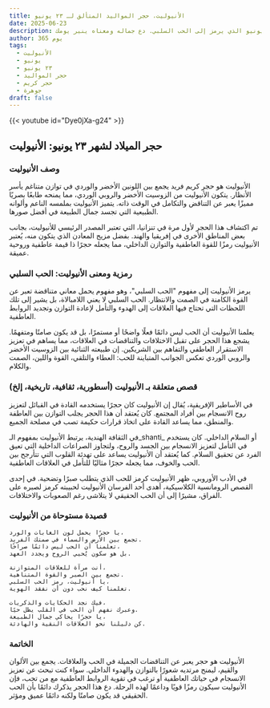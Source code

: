 ```yaml
---
title: الأنيوليت، حجر المواليد المتألق لـ ٢٣ يونيو
date: 2025-06-23
description: اشعر بأهمية الأنيوليت، حجر المواليد لـ ٢٣ يونيو الذي يرمز إلى الحب السلبي. دع جماله ومعناه ينير يومك.
author: 365 يوم
tags:
  - الأنيوليت
  - يونيو
  - ٢٣ يونيو
  - حجر المواليد
  - حجر كريم
  - جوهرة
draft: false
---
```


{{< youtube id="Dye0jXa-g24" >}}

## حجر الميلاد لشهر ٢٣ يونيو: الأنيوليت

### وصف الأنيوليت

الأنيوليت هو حجر كريم فريد يجمع بين اللونين الأخضر والوردي في توازن متناغم يأسر الأنظار. يتكون الأنيوليت من الزوسيت الأخضر والروبي الوردي، مما يمنحه طابعًا بصريًا مميزًا يعبر عن التناقض والتكامل في الوقت ذاته. يتميز الأنيوليت بملمسه الناعم وألوانه الطبيعية التي تجسد جمال الطبيعة في أفضل صورها.

تم اكتشاف هذا الحجر لأول مرة في تنزانيا، التي تعتبر المصدر الرئيسي للأنيوليت، بجانب بعض المناطق الأخرى في إفريقيا والهند. بفضل مزيج المعادن الذي يتكون منه، يُعتبر الأنيوليت رمزًا للقوة العاطفية والتوازن الداخلي، مما يجعله حجرًا ذا قيمة عاطفية وروحية عميقة.

### رمزية ومعنى الأنيوليت: الحب السلبي

يرمز الأنيوليت إلى مفهوم "الحب السلبي"، وهو مفهوم يحمل معاني متناقضة تعبر عن القوة الكامنة في الصمت والانتظار. الحب السلبي لا يعني اللامبالاة، بل يشير إلى تلك اللحظات التي تحتاج فيها العلاقات إلى الهدوء والتأمل لإعادة التوازن وتجديد الروابط العاطفية.

يعلمنا الأنيوليت أن الحب ليس دائمًا فعلًا واضحًا أو مستمرًا، بل قد يكون صامتًا ومتفهمًا. يشجع هذا الحجر على تقبل الاختلافات والتناقضات في العلاقات، مما يساهم في تعزيز الاستقرار العاطفي والتفاهم بين الشريكين. إن طبيعته الثنائية بين الزوسيت الأخضر والروبي الوردي تعكس الجوانب المتباينة للحب: العطاء والتلقي، القوة واللين، الصمت والكلام.

### قصص متعلقة بـ الأنيوليت (أسطورية، ثقافية، تاريخية، إلخ)

في الأساطير الإفريقية، يُقال إن الأنيوليت كان حجرًا يستخدمه القادة في القبائل لتعزيز روح الانسجام بين أفراد المجتمع. كان يُعتقد أن هذا الحجر يجلب التوازن بين العاطفة والمنطق، مما يساعد القادة على اتخاذ قرارات حكيمة تصب في مصلحة الجميع.

في الثقافة الهندية، يرتبط الأنيوليت بمفهوم الـ_shanti_ أو السلام الداخلي. كان يستخدم في التأمل لتعزيز الانسجام بين الجسد والروح، ولتجاوز الصراعات الداخلية التي تعيق الفرد عن تحقيق السلام. كما يُعتقد أن الأنيوليت يساعد على تهدئة القلوب التي تتأرجح بين الحب والخوف، مما يجعله حجرًا مثاليًا للتأمل في العلاقات العاطفية.

في الأدب الأوروبي، ظهر الأنيوليت كرمز للحب الذي يتطلب صبرًا وتضحية. في إحدى القصص الرومانسية الكلاسيكية، أهدى أحد الفرسان الأنيوليت لحبيبته كرمز لصبره على الفراق، مشيرًا إلى أن الحب الحقيقي لا يتلاشى رغم الصعوبات والاختلافات.

### قصيدة مستوحاة من الأنيوليت

```
يا حجرًا يحمل لون الغابات والورد،  
تجمع بين الأرض والسماء في صمتك الفريد.  
تعلمنا أن الحب ليس دائمًا صراخًا،  
بل هو سكون يُحيي الروح ويجدد العهد.

أنت مرآة للعلاقات المتوازنة،  
تجمع بين الصبر والقوة المتناهية.  
يا أنيوليت، رمز الحب السلبي،  
تعلمنا كيف نحب دون أن نفقد الهوية.

فيك نجد الحكايات والذكريات،  
وعبرك نفهم أن الحب في القلب يظل حيًا.  
يا حجرًا يحاكي جمال الطبيعة،  
كن دليلنا نحو العلاقات النقية والهادئة.
```

### الخاتمة

الأنيوليت هو حجر يعبر عن التناقضات الجميلة في الحب والعلاقات. يجمع بين الألوان والقيم، ليمنح مرتديه شعورًا بالتوازن والهدوء الداخلي. سواء كنت تبحث عن تعزيز الانسجام في حياتك العاطفية أو ترغب في تقوية الروابط العاطفية مع من تحب، فإن الأنيوليت سيكون رمزًا قويًا وداعمًا لهذه الرحلة. دع هذا الحجر يذكرك دائمًا بأن الحب الحقيقي قد يكون صامتًا ولكنه دائمًا عميق ومؤثر.